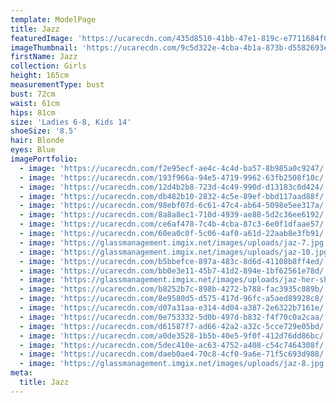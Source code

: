 ```yaml
---
template: ModelPage
title: Jazz
featuredImage: 'https://ucarecdn.com/435d8510-41bb-47e1-819c-e7711684f074/'
imageThumbnail: 'https://ucarecdn.com/9c5d322e-4cba-4b1a-873b-d5582693ef35/'
firstName: Jazz
collection: Girls
height: 165cm
measurementType: bust
bust: 72cm
waist: 61cm
hips: 81cm
size: 'Ladies 6-8, Kids 14'
shoeSize: '8.5'
hair: Blonde
eyes: Blue
imagePortfolio:
  - image: 'https://ucarecdn.com/f2e95ecf-ae4c-4c4d-ba57-8b985a0c9247/'
  - image: 'https://ucarecdn.com/193f966a-94e5-4719-9962-63fb2508f10c/'
  - image: 'https://ucarecdn.com/12d4b2b8-723d-4c49-990d-d13183c0d424/'
  - image: 'https://ucarecdn.com/db482b10-2832-4c5e-89ef-bbd117aad88f/'
  - image: 'https://ucarecdn.com/98ebf07d-6c61-47c4-ab64-5098e5ee317a/'
  - image: 'https://ucarecdn.com/8a8a8ec1-710d-4939-ae88-5d2c36ee6192/'
  - image: 'https://ucarecdn.com/ce6af478-7c4b-4cba-87c3-6e0f1dfaae57/'
  - image: 'https://ucarecdn.com/60ea0c0f-5c06-4af0-a61d-22aab8e3fb91/'
  - image: 'https://glassmanagement.imgix.net/images/uploads/jaz-7.jpg'
  - image: 'https://glassmanagement.imgix.net/images/uploads/jaz-10.jpg'
  - image: 'https://ucarecdn.com/b5bbefce-897a-483c-8d6d-41108b8ff4ed/'
  - image: 'https://ucarecdn.com/bb0e3e11-45b7-41d2-894e-1bf62561e78d/'
  - image: 'https://glassmanagement.imgix.net/images/uploads/jaz-her-shadow.jpg'
  - image: 'https://ucarecdn.com/b8252b7c-898b-4272-b788-fac3935c089b/'
  - image: 'https://ucarecdn.com/8e9580d5-d575-417d-96fc-a5aed89928c8/'
  - image: 'https://ucarecdn.com/d07a31aa-e314-4d04-a387-2e6322b7161e/'
  - image: 'https://ucarecdn.com/0e753332-5d0b-497d-b832-f4f70c0a2caa/'
  - image: 'https://ucarecdn.com/d61587f7-ad66-42a2-a32c-5cce729e05bd/'
  - image: 'https://ucarecdn.com/a0de3528-1b5b-40e5-9f0f-412d76dd86bc/'
  - image: 'https://ucarecdn.com/5dec410e-ac63-4752-a408-c54c7464308f/'
  - image: 'https://ucarecdn.com/daeb0ae4-70c8-4cf0-9a6e-71f5c693d988/'
  - image: 'https://glassmanagement.imgix.net/images/uploads/jaz-8.jpg'
meta:
  title: Jazz
---
```


